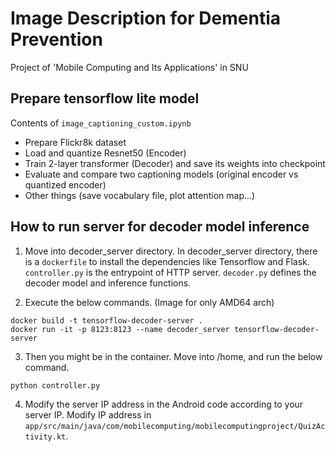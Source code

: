 # Image Description for Dementia Prevention
Project of 'Mobile Computing and Its Applications' in SNU

## Prepare tensorflow lite model
Contents of `image_captioning_custom.ipynb`
- Prepare Flickr8k dataset
- Load and quantize Resnet50 (Encoder)
- Train 2-layer transformer (Decoder) and save its weights into checkpoint
- Evaluate and compare two captioning models (original encoder vs quantized encoder)
- Other things (save vocabulary file, plot attention map...)

## How to run server for decoder model inference
1. Move into decoder_server directory.
In decoder_server directory, there is a `dockerfile` to install the dependencies like Tensorflow and Flask.
`controller.py` is the entrypoint of HTTP server.
`decoder.py` defines the decoder model and inference functions.

2. Execute the below commands. (Image for only AMD64 arch)
```shell
docker build -t tensorflow-decoder-server .
docker run -it -p 8123:8123 --name decoder_server tensorflow-decoder-server
```

3. Then you might be in the container. Move into /home, and run the below command.
```shell
python controller.py
```

4. Modify the server IP address in the Android code according to your server IP.
Modify IP address in `app/src/main/java/com/mobilecomputing/mobilecomputingproject/QuizActivity.kt`.

